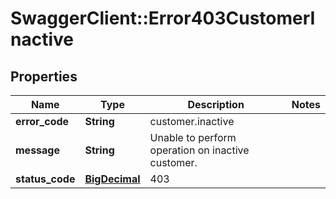 # SwaggerClient::Error403CustomerInactive

## Properties
Name | Type | Description | Notes
------------ | ------------- | ------------- | -------------
**error_code** | **String** | customer.inactive | 
**message** | **String** | Unable to perform operation on inactive customer. | 
**status_code** | [**BigDecimal**](BigDecimal.md) | 403 | 

